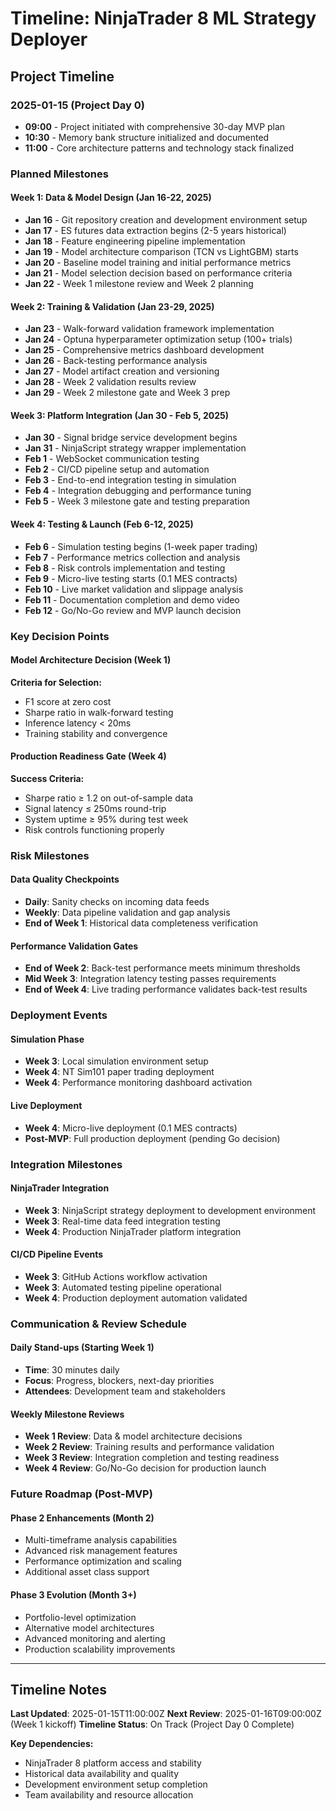 # Timeline: NinjaTrader 8 ML Strategy Deployer

## Project Timeline

### 2025-01-15 (Project Day 0)
- **09:00** - Project initiated with comprehensive 30-day MVP plan
- **10:30** - Memory bank structure initialized and documented
- **11:00** - Core architecture patterns and technology stack finalized

### Planned Milestones

#### Week 1: Data & Model Design (Jan 16-22, 2025)
- **Jan 16** - Git repository creation and development environment setup
- **Jan 17** - ES futures data extraction begins (2-5 years historical)
- **Jan 18** - Feature engineering pipeline implementation
- **Jan 19** - Model architecture comparison (TCN vs LightGBM) starts
- **Jan 20** - Baseline model training and initial performance metrics
- **Jan 21** - Model selection decision based on performance criteria
- **Jan 22** - Week 1 milestone review and Week 2 planning

#### Week 2: Training & Validation (Jan 23-29, 2025)
- **Jan 23** - Walk-forward validation framework implementation
- **Jan 24** - Optuna hyperparameter optimization setup (100+ trials)
- **Jan 25** - Comprehensive metrics dashboard development
- **Jan 26** - Back-testing performance analysis
- **Jan 27** - Model artifact creation and versioning
- **Jan 28** - Week 2 validation results review
- **Jan 29** - Week 2 milestone gate and Week 3 prep

#### Week 3: Platform Integration (Jan 30 - Feb 5, 2025)
- **Jan 30** - Signal bridge service development begins
- **Jan 31** - NinjaScript strategy wrapper implementation
- **Feb 1** - WebSocket communication testing
- **Feb 2** - CI/CD pipeline setup and automation
- **Feb 3** - End-to-end integration testing in simulation
- **Feb 4** - Integration debugging and performance tuning
- **Feb 5** - Week 3 milestone gate and testing preparation

#### Week 4: Testing & Launch (Feb 6-12, 2025)
- **Feb 6** - Simulation testing begins (1-week paper trading)
- **Feb 7** - Performance metrics collection and analysis
- **Feb 8** - Risk controls implementation and testing
- **Feb 9** - Micro-live testing starts (0.1 MES contracts)
- **Feb 10** - Live market validation and slippage analysis
- **Feb 11** - Documentation completion and demo video
- **Feb 12** - Go/No-Go review and MVP launch decision

### Key Decision Points

#### Model Architecture Decision (Week 1)
**Criteria for Selection:**
- F1 score at zero cost
- Sharpe ratio in walk-forward testing  
- Inference latency < 20ms
- Training stability and convergence

#### Production Readiness Gate (Week 4)
**Success Criteria:**
- Sharpe ratio ≥ 1.2 on out-of-sample data
- Signal latency ≤ 250ms round-trip
- System uptime ≥ 95% during test week
- Risk controls functioning properly

### Risk Milestones

#### Data Quality Checkpoints
- **Daily**: Sanity checks on incoming data feeds
- **Weekly**: Data pipeline validation and gap analysis
- **End of Week 1**: Historical data completeness verification

#### Performance Validation Gates
- **End of Week 2**: Back-test performance meets minimum thresholds
- **Mid Week 3**: Integration latency testing passes requirements
- **End of Week 4**: Live trading performance validates back-test results

### Deployment Events

#### Simulation Phase
- **Week 3**: Local simulation environment setup
- **Week 4**: NT Sim101 paper trading deployment
- **Week 4**: Performance monitoring dashboard activation

#### Live Deployment
- **Week 4**: Micro-live deployment (0.1 MES contracts)
- **Post-MVP**: Full production deployment (pending Go decision)

### Integration Milestones

#### NinjaTrader Integration
- **Week 3**: NinjaScript strategy deployment to development environment
- **Week 3**: Real-time data feed integration testing
- **Week 4**: Production NinjaTrader platform integration

#### CI/CD Pipeline Events
- **Week 3**: GitHub Actions workflow activation
- **Week 3**: Automated testing pipeline operational
- **Week 4**: Production deployment automation validated

### Communication & Review Schedule

#### Daily Stand-ups (Starting Week 1)
- **Time**: 30 minutes daily
- **Focus**: Progress, blockers, next-day priorities
- **Attendees**: Development team and stakeholders

#### Weekly Milestone Reviews
- **Week 1 Review**: Data & model architecture decisions
- **Week 2 Review**: Training results and performance validation
- **Week 3 Review**: Integration completion and testing readiness
- **Week 4 Review**: Go/No-Go decision for production launch

### Future Roadmap (Post-MVP)

#### Phase 2 Enhancements (Month 2)
- Multi-timeframe analysis capabilities
- Advanced risk management features
- Performance optimization and scaling
- Additional asset class support

#### Phase 3 Evolution (Month 3+)
- Portfolio-level optimization
- Alternative model architectures
- Advanced monitoring and alerting
- Production scalability improvements

---

## Timeline Notes

**Last Updated**: 2025-01-15T11:00:00Z
**Next Review**: 2025-01-16T09:00:00Z (Week 1 kickoff)
**Timeline Status**: On Track (Project Day 0 Complete)

**Key Dependencies:**
- NinjaTrader 8 platform access and stability
- Historical data availability and quality
- Development environment setup completion
- Team availability and resource allocation 